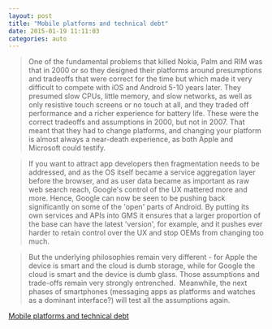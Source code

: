 ```yaml
---
layout: post
title: "Mobile platforms and technical debt"
date: 2015-01-19 11:11:03
categories: auto
---
```


> One of the fundamental problems that killed Nokia, Palm and RIM was that in 2000 or so they designed their platforms around presumptions and tradeoffs that were correct for the time but which made it very difficult to compete with iOS and Android 5-10 years later. They presumed slow CPUs, little memory, and slow networks, as well as only resistive touch screens or no touch at all, and they traded off performance and a richer experience for battery life. These were the correct tradeoffs and assumptions in 2000, but not in 2007. That meant that they had to change platforms, and changing your platform is almost always a near-death experience, as both Apple and Microsoft could testify. 

 <!-- --> 

> If you want to attract app developers then fragmentation needs to be addressed, and as the OS itself became a service aggregation layer before the browser, and as user data became as important as raw web search reach, Google's control of the UX mattered more and more. Hence, Google can now be seen to be pushing back significantly on some of the 'open' parts of Android. By putting its own services and APIs into GMS it ensures that a larger proportion of the base can have the latest 'version', for example, and it pushes ever harder to retain control over the UX and stop OEMs from changing too much.

 <!-- --> 

> But the underlying philosophies remain very different - for Apple the device is smart and the cloud is dumb storage, while for Google the cloud is smart and the device is dumb glass. Those assumptions and trade-offs remain very strongly entrenched.  Meanwhile, the next phases of smartphones (messaging apps as platforms and watches as a dominant interface?) will test all the assumptions again.

 <!-- --> 

[Mobile platforms and technical debt](http://ben-evans.com/benedictevans/2014/12/9/mobile-platforms-and-technical-debt)